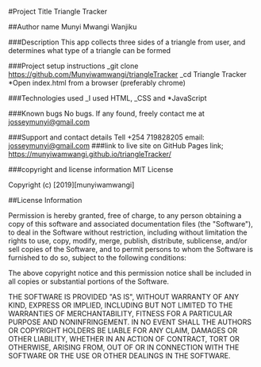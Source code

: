 \#Project Title
Triangle Tracker

\##Author name
 Munyi Mwangi Wanjiku

\###Description
This app collects three sides of a triangle from user, and determines what type of a triangle can be formed

\###Project setup instructions
_git clone <https://github.com/Munyiwamwangi/triangleTracker>
_cd Triangle Tracker
\*Open index.html from a browser (preferably chrome)

\###Technologies used
_I used HTML,
_CSS and
\*JavaScript

\###Known bugs
 No bugs. If any found, freely contact me at josseymunyi@gmail.com

 ###Support and contact details
 Tell +254 719828205 email:
 josseymunyi@gmail.com
\###link to live site on GitHub Pages link; <https://munyiwamwangi.github.io/triangleTracker/>

###copyright and license information MIT License

Copyright (c) [2019][munyiwamwangi]

\##License Information

Permission is hereby granted, free of charge, to any person obtaining a copy of this software and associated documentation files (the "Software"), to deal in the Software without restriction, including without limitation the rights to use, copy, modify, merge, publish, distribute, sublicense, and/or sell copies of the Software, and to permit persons to whom the Software is furnished to do so, subject to the following conditions:

The above copyright notice and this permission notice shall be included in all copies or substantial portions of the Software.

THE SOFTWARE IS PROVIDED "AS IS", WITHOUT WARRANTY OF ANY KIND, EXPRESS OR IMPLIED, INCLUDING BUT NOT LIMITED TO THE WARRANTIES OF MERCHANTABILITY, FITNESS FOR A PARTICULAR PURPOSE AND NONINFRINGEMENT. IN NO EVENT SHALL THE AUTHORS OR COPYRIGHT HOLDERS BE LIABLE FOR ANY CLAIM, DAMAGES OR OTHER LIABILITY, WHETHER IN AN ACTION OF CONTRACT, TORT OR OTHERWISE, ARISING FROM, OUT OF OR IN CONNECTION WITH THE SOFTWARE OR THE USE OR OTHER DEALINGS IN THE SOFTWARE.
